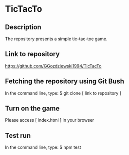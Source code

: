 # TicTacTo

## Description 
The repository presents a simple tic-tac-toe game.

## Link to repository
https://github.com/GGozdziewski1994/TicTacTo

## Fetching the repository using Git Bush
In the command line, type:
$ git clone [ link to repository ]

## Turn on the game
Please access [ index.html ]  in your browser

## Test run
In the command line, type: 
$ npm test
